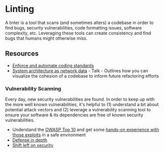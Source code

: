 # Linting

A linter is a tool that scans (and sometimes alters) a codebase in order to find bugs, security vulnerabilities, code formatting issues, software complexity, etc. Leveraging these tools can create consistency and find bugs that humans might otherwise miss.

## Resources

- [Enforce and automate coding standards](https://github.com/97-things/97-things-every-programmer-should-know/tree/master/en/thing_04)
- [System architecture as network data](https://vimeo.com/241241654) - Talk - Outlines how you can visualize the cohesion of a codebase to inform future refactoring efforts

### Vulnerability Scanning

Every day, new security vulnerabilities are found. In order to keep up with the more well known vulnerabilities, it's helpful to (1) understand a bit about potential attack vectors and (2) leverage a vulnerability scanning tool to ensure your software & its dependencies are free of known security vulnerabilities.

- Understand the [OWASP Top 10](https://owasp.org/www-project-top-ten/) and get some [hands-on experience with those exploits](https://github.com/digininja/DVWA) in a safe environment
- [Defense in depth](https://medium.datadriveninvestor.com/defense-in-depth-d6c070eac12d)
- [Shift left on security](https://cloud.google.com/architecture/devops/devops-tech-shifting-left-on-security)
